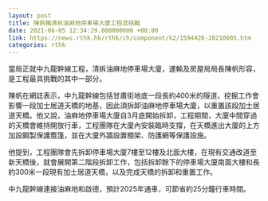 ```yaml
---
layout: post
title: 陳帆稱清拆油麻地停車場大廈工程具挑戰
date: 2021-06-05 12:34:29.000000000 +08:00
link: https://news.rthk.hk/rthk/ch/component/k2/1594426-20210605.htm
categories: rthk
---
```


當局正就中九龍幹線工程，清拆油麻地停車場大廈，運輸及房屋局局長陳帆形容，是工程最具挑戰的其中一部分。

陳帆在網誌表示，中九龍幹線包括甘肅街地底一段長約400米的隧道，挖掘工作會影響一段加士居道天橋的地基，因此須拆卸油麻地停車場大廈，以重置該段加士居道天橋。他又說，油麻地停車場大廈自3月底開始拆卸，工程期間，大廈中間穿過的天橋會維持開放行車，工程團隊在大廈內安裝臨時支撐，在天橋進出大廈的上方加設鋼製保護簷篷，並在大廈外牆設置棚架、防護網等保護設施。

他提到，工程團隊會先拆卸停車場大廈7樓至12樓及北面大樓，在現有交通改道至新天橋後，就會展開第二階段拆卸工作，包括拆卸餘下的停車場大廈南面大樓和長約300米一段現有加士居道天橋，以及完成天橋的拆卸和重置工作。

中九龍幹線連接油麻地和啟德，預計2025年通車，可節省約25分鐘行車時間。
